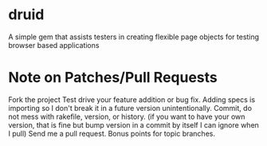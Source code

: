 # druid

 A simple gem that assists testers in creating flexible page objects for testing browser based applications

# Note on Patches/Pull Requests

Fork the project
Test drive your feature addition or bug fix. Adding specs is importing so I don't break it in a future version unintentionally.
Commit, do not mess with rakefile, version, or history.
(if you want to have your own version, that is fine but bump version in a commit by itself I can ignore when I pull)
Send me a pull request. Bonus points for topic branches.
